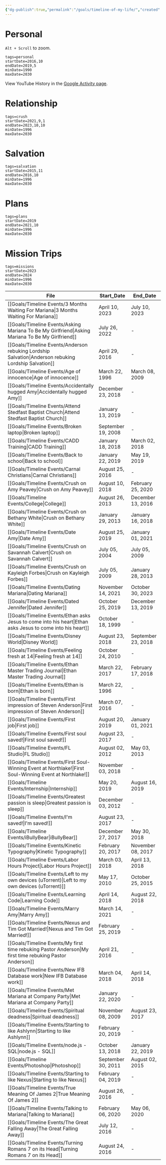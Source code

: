 ```yaml
---
{"dg-publish":true,"permalink":"/goals/timeline-of-my-life/","created":"","updated":""}
---
```



# Personal

`Alt + Scroll` to zoom.

```timeline-vis
tags=personal
startDate=2016,10
endDate=2019,5
minDate=1990
maxDate=2030
```

View YouTube History in the [Google Activity page](https://myactivity.google.com/product/youtube?hl=en).

# Relationship

```timeline-vis
tags=crush
startDate=2021,9,1
endDate=2023,10,10
minDate=1996
maxDate=2030
```

# Salvation

```timeline-vis
tags=salvation
startDate=2015,11
endDate=2016,10
minDate=1996
maxDate=2030
```

# Plans

```timeline-vis
tags=plans
startDate=2019
endDate=2021,10
minDate=1996
maxDate=2030
```

# Mission Trips

```timeline-vis
tags=missions
startDate=2023
endDate=2024
minDate=1996
maxDate=2030
```

| File                                                                                                          | Start_Date         | End_Date           |
| ------------------------------------------------------------------------------------------------------------- | ------------------ | ------------------ |
| [[Goals/Timeline Events/3 Months Waiting For Mariana\|3 Months Waiting For Mariana]]                       | April 10, 2023     | July 10, 2023      |
| [[Goals/Timeline Events/Asking Mariana To Be My Girlfriend\|Asking Mariana To Be My Girlfriend]]           | July 26, 2022      | \-                 |
| [[Goals/Timeline Events/Anderson rebuking Lordship Salvation\|Anderson rebuking Lordship Salvation]]       | April 29, 2016     | \-                 |
| [[Goals/Timeline Events/Age of innocence\|Age of innocence]]                                               | March 22, 1996     | March 08, 2009     |
| [[Goals/Timeline Events/Accidentally hugged Amy\|Accidentally hugged Amy]]                                 | December 23, 2018  | \-                 |
| [[Goals/Timeline Events/Attend Stedfast Baptist Church\|Attend Stedfast Baptist Church]]                   | January 13, 2019   | \-                 |
| [[Goals/Timeline Events/Broken laptop\|Broken laptop]]                                                     | September 19, 2008 | \-                 |
| [[Goals/Timeline Events/CADD Training\|CADD Training]]                                                     | January 18, 2018   | March 02, 2018     |
| [[Goals/Timeline Events/Back to school\|Back to school]]                                                   | January 22, 2019   | May 19, 2019       |
| [[Goals/Timeline Events/Carnal Christians\|Carnal Christians]]                                             | August 25, 2016    | \-                 |
| [[Goals/Timeline Events/Crush on Amy Peavey\|Crush on Amy Peavey]]                                         | August 10, 2018    | February 25, 2020  |
| [[Goals/Timeline Events/College\|College]]                                                                 | August 26, 2013    | December 13, 2016  |
| [[Goals/Timeline Events/Crush on Bethany White\|Crush on Bethany White]]                                   | January 29, 2013   | January 16, 2018   |
| [[Goals/Timeline Events/Date Amy\|Date Amy]]                                                               | August 25, 2019    | January 01, 2021   |
| [[Goals/Timeline Events/Crush on Savannah Calvert\|Crush on Savannah Calvert]]                             | July 05, 2004      | July 05, 2009      |
| [[Goals/Timeline Events/Crush on Kayleigh Forbes\|Crush on Kayleigh Forbes]]                               | July 05, 2009      | January 28, 2013   |
| [[Goals/Timeline Events/Dating Mariana\|Dating Mariana]]                                                   | November 14, 2021  | October 30, 2023   |
| [[Goals/Timeline Events/Dated Jennifer\|Dated Jennifer]]                                                   | October 25, 2019   | December 13, 2019  |
| [[Goals/Timeline Events/Ethan asks Jesus to come into his heart\|Ethan asks Jesus to come into his heart]] | October 18, 1999   | \-                 |
| [[Goals/Timeline Events/Disney World\|Disney World]]                                                       | August 23, 2018    | September 23, 2018 |
| [[Goals/Timeline Events/Feeling fresh at 14\|Feeling fresh at 14]]                                         | October 24, 2010   | \-                 |
| [[Goals/Timeline Events/Ethan Master Trading Journal\|Ethan Master Trading Journal]]                       | March 22, 2017     | February 17, 2018  |
| [[Goals/Timeline Events/Ethan is born\|Ethan is born]]                                                     | March 22, 1996     | \-                 |
| [[Goals/Timeline Events/First impression of Steven Anderson\|First impression of Steven Anderson]]         | March 07, 2016     | \-                 |
| [[Goals/Timeline Events/First job\|First job]]                                                             | August 20, 2019    | January 01, 2021   |
| [[Goals/Timeline Events/First soul saved!\|First soul saved!]]                                             | August 23, 2017    | \-                 |
| [[Goals/Timeline Events/FL Studio\|FL Studio]]                                                             | August 02, 2012    | May 03, 2013       |
| [[Goals/Timeline Events/First Soul-Winning Event at Northlake!\|First Soul-Winning Event at Northlake!]]   | November 03, 2018  | \-                 |
| [[Goals/Timeline Events/Internship\|Internship]]                                                           | May 20, 2019       | August 16, 2019    |
| [[Goals/Timeline Events/Greatest passion is sleep\|Greatest passion is sleep]]                             | December 03, 2012  | \-                 |
| [[Goals/Timeline Events/I'm saved!\|I'm saved!]]                                                           | August 23, 2017    | \-                 |
| [[Goals/Timeline Events/iBullyBear\|iBullyBear]]                                                           | December 27, 2017  | May 30, 2018       |
| [[Goals/Timeline Events/Kinetic Typography\|Kinetic Typography]]                                           | February 20, 2017  | November 08, 2017  |
| [[Goals/Timeline Events/Labor Hours Project\|Labor Hours Project]]                                         | March 03, 2018     | April 13, 2018     |
| [[Goals/Timeline Events/Left to my own devices (uTorrent)\|Left to my own devices (uTorrent)]]             | May 17, 2010       | October 25, 2015   |
| [[Goals/Timeline Events/Learning Code\|Learning Code]]                                                     | April 14, 2018     | August 22, 2018    |
| [[Goals/Timeline Events/Marry Amy\|Marry Amy]]                                                             | March 14, 2021     | \-                 |
| [[Goals/Timeline Events/Nexus and Tim Got Married!\|Nexus and Tim Got Married!]]                           | February 25, 2019  | \-                 |
| [[Goals/Timeline Events/My first time rebuking Pastor Anderson\|My first time rebuking Pastor Anderson]]   | April 21, 2016     | \-                 |
| [[Goals/Timeline Events/New IFB Database work\|New IFB Database work]]                                     | March 04, 2018     | April 14, 2018     |
| [[Goals/Timeline Events/Met Mariana at Company Party\|Met Mariana at Company Party]]                       | January 22, 2020   | \-                 |
| [[Goals/Timeline Events/Spiritual deadness\|Spiritual deadness]]                                           | November 08, 2009  | August 23, 2017    |
| [[Goals/Timeline Events/Starting to like Ashlynn\|Starting to like Ashlynn]]                               | February 20, 2019  | \-                 |
| [[Goals/Timeline Events/node.js - SQL\|node.js - SQL]]                                                     | October 13, 2018   | January 22, 2019   |
| [[Goals/Timeline Events/Photoshop\|Photoshop]]                                                             | September 30, 2011 | August 02, 2015    |
| [[Goals/Timeline Events/Starting to like Nexus\|Starting to like Nexus]]                                   | February 04, 2019  | \-                 |
| [[Goals/Timeline Events/True Meaning Of James 2\|True Meaning Of James 2]]                                 | August 26, 2016    | \-                 |
| [[Goals/Timeline Events/Talking to Mariana\|Talking to Mariana]]                                           | February 06, 2020  | May 06, 2020       |
| [[Goals/Timeline Events/The Great Falling Away\|The Great Falling Away]]                                   | July 12, 2016      | \-                 |
| [[Goals/Timeline Events/Turning Romans 7 on its Head\|Turning Romans 7 on its Head]]                       | August 24, 2016    | \-                 |

